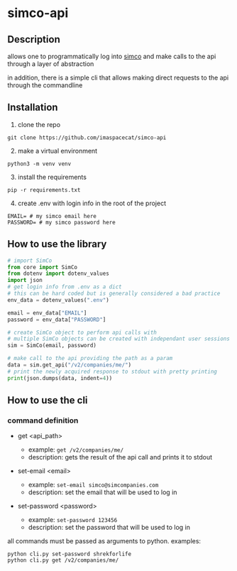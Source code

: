 # simco-api
## Description
allows one to programmatically log into [simco](https://www.simcompanies.com/) and make calls to the api through a layer of abstraction

in addition, there is a simple cli that allows making direct requests to the api through the commandline


## Installation
1. clone the repo
```shell
git clone https://github.com/imaspacecat/simco-api
```
2. make a virtual environment
```shell
python3 -m venv venv
```

3. install the requirements
```shell
pip -r requirements.txt 
```
4. create .env with login info in the root of the project
```env
EMAIL= # my simco email here
PASSWORD= # my simco password here
```

## How to use the library
```python
# import SimCo
from core import SimCo
from dotenv import dotenv_values
import json
# get login info from .env as a dict
# this can be hard coded but is generally considered a bad practice
env_data = dotenv_values(".env")

email = env_data["EMAIL"]
password = env_data["PASSWORD"]

# create SimCo object to perform api calls with
# multiple SimCo objects can be created with independant user sessions
sim = SimCo(email, password)

# make call to the api providing the path as a param
data = sim.get_api("/v2/companies/me/")
# print the newly acquired response to stdout with pretty printing
print(json.dumps(data, indent=4))
```

## How to use the cli
### command definition
- get \<api_path>
    - example: `get /v2/companies/me/`
    - description: gets the result of the api call and prints it to stdout

- set-email \<email>
    - example: `set-email simco@simcompanies.com`
    - description: set the email that will be used to log in

- set-password \<password>
    - example: `set-password 123456`
    - description: set the password that will be used to log in 

all commands must be passed as arguments to python. examples:
```shell
python cli.py set-password shrekforlife
python cli.py get /v2/companies/me/
```


